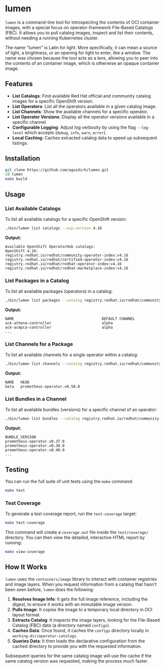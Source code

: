 # lumen

`lumen` is a command-line tool for introspecting the contents of OCI container images, with a special focus on operator-framework File-Based Catalogs (FBC). It allows you to pull catalog images, inspect and list their contents, without needing a running Kubernetes cluster.

The name "lumen" is Latin for light. More specifically, it can mean a source of light, a brightness, or an opening for light to enter, like a window. The name was chosen because the tool acts as a lens, allowing you to peer into the contents of an container image, which is otherwise an opaque container image.

## Features

-   **List Catalogs**: Find available Red Hat official and community catalog images for a specific OpenShift version.
-   **List Operators**: List all the operators available in a given catalog image.
-   **List Channels**: Show the available channels for a specific operator.
-   **List Operator Versions**: Display all the operator versions available in a specific channel.
-   **Configurable Logging**: Adjust log verbosity by using the flag `--log-level` which accepts (`debug`, `info`, `warn`, `error`).
-   **Local Caching**: Caches extracted catalog data to speed up subsequent listings.

## Installation

```bash
git clone https://github.com/aguidirh/lumen.git
cd lumen
make build
```

## Usage

### List Available Catalogs
To list all available catalogs for a specific OpenShift version:
```bash
./bin/lumen list catalogs --ocp-version 4.16
```
**Output:**
```
Available OpenShift OperatorHub catalogs:
OpenShift 4.16:
registry.redhat.io/redhat/community-operator-index:v4.16
registry.redhat.io/redhat/certified-operator-index:v4.16
registry.redhat.io/redhat/redhat-operator-index:v4.16
registry.redhat.io/redhat/redhat-marketplace-index:v4.16
```

### List Packages in a Catalog
To list all available packages (operators) in a catalog:
```bash
./bin/lumen list packages --catalog registry.redhat.io/redhat/community-operator-index:v4.16
```
**Output:**
```
NAME                                        DEFAULT CHANNEL
ack-athena-controller                       alpha
ack-acmpca-controller                       alpha
...
```

### List Channels for a Package
To list all available channels for a single operator within a catalog:
```bash
./bin/lumen list channels --catalog registry.redhat.io/redhat/community-operator-index:v4.16 --package prometheus
```
**Output:**
```
NAME   HEAD
beta   prometheus-operator.v0.58.0
```

### List Bundles in a Channel
To list all available bundles (versions) for a specific channel of an operator:
```bash
./bin/lumen list bundles --catalog registry.redhat.io/redhat/community-operator-index:v4.16 --package prometheus --channel beta
```
**Output:**
```
BUNDLE_VERSION
prometheus-operator.v0.37.0
prometheus-operator.v0.38.0
prometheus-operator.v0.40.0
...
```

## Testing

You can run the full suite of unit tests using the `make` command:

```bash
make test
```

### Test Coverage

To generate a test coverage report, run the `test-coverage` target:

```bash
make test-coverage
```

This command will create a `coverage.out` file inside the `test/coverage/` directory. You can then view the detailed, interactive HTML report by running:

```bash
make view-coverage
```

## How It Works
`lumen` uses the `containers/image` library to interact with container registries and image layers. When you request information from a catalog that hasn't been seen before, `lumen` does the following:

1.  **Resolves Image Info**: It gets the full image reference, including the digest, to ensure it works with an immutable image version.
2.  **Pulls Image**: It copies the image to a temporary local directory in OCI layout format.
3.  **Extracts Catalog**: It inspects the image layers, looking for the File-Based Catalog (FBC) data (a directory named `configs`).
4.  **Caches Data**: Once found, it caches the `configs` directory locally in `working-dir/operator-catalogs`.
5.  **Queries Data**: It then loads the declarative configuration from the cached directory to provide you with the requested information.

Subsequent queries for the same catalog image will use the cache if the same catalog version was requested, making the process much faster.
